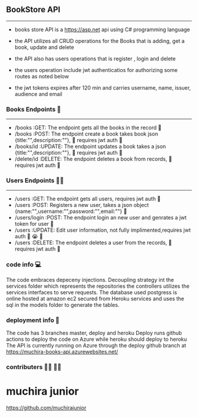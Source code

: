 ## BookStore API
-----------------
- books store API is a https://asp.net api using C# programming language 
- the API utilizes all CRUD operations for the Books that is adding, get a book, update and delete

- the API also has users operations that is register , login and delete
- the users operation include jwt authenticatios for authorizing some  routes as noted below
- the jwt tokens expires after 120 min and carries username, name, issuer, audience  and email

### Books Endpoints :book:
--------------------
- /books :GET: The endpoint gets all the books in the record :lemon:
- /books :POST: The endpoint create a book  takes book json {title:"",description:""}, :key: requires jwt auth :pineapple:
- /books/id :UPDATE: The endpoint updates a book takes a json {title:"",description:""}, :key: requires jwt auth :pear:
- /delete/id :DELETE: The endpoint deletes a book from records, :key: requires jwt auth :apple:

### Users Endpoints :office_worker:
--------------------
- /users :GET: The endpoint gets all users, requires jwt auth :lemon:
- /users :POST: Registers a new user, takes a json object {name:"",username:"",password:"",email:""} :pineapple:
- /users/login :POST: The endpoint login an new user and genrates a jwt token for user  :pineapple:
- /users :UPDATE: Edit user information, not fully implimented,requires jwt auth :key:  :sob: :hot_face:
- /users :DELETE: The endpoint  deletes a user from the records, :key: requires jwt auth   :apple:

### code info :computer:
The code embraces depeceny injections.
Decoupling strategy int the services folder which represents the repositories
the controllers utilizes the services interfaces to serve requests.
The database used postgress is online hosted at amazon ec2 secured from Heroku services and uses the sql in the models folder to generate the tables.

### deployment info :bow_and_arrow:
The code has 3 branches master, deploy and heroku
Deploy runs github actions to deploy the code on Azure while heroku should deploy to heroku
The API is currently running on Azure through the deploy github branch at 
https://muchira-books-api.azurewebsites.net/ 

### contributers :technologist: :technologist:
# muchira junior
https://github.com/muchirajunior
